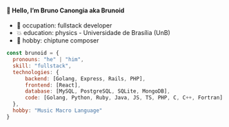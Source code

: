 #### :octopus: Hello, I’m Bruno Canongia aka Brunoid
* :floppy_disk: occupation: fullstack developer
* :collision: education: physics - Universidade de Brasília (UnB)
* :musical_keyboard: hobby: chiptune composer
```javascript
const brunoid = {
  pronouns: "he" | "him",
  skill: "fullstack",
  technologies: {
      backend: [Golang, Express, Rails, PHP],
      frontend: [React],
      database: [MySQL, PostgreSQL, SQLite, MongoDB],
      code: [Golang, Python, Ruby, Java, JS, TS, PHP, C, C++, Fortran]
  },
  hobby: "Music Macro Language"
}
```
